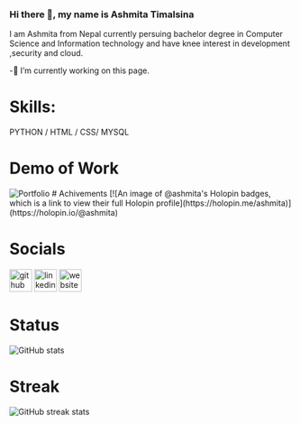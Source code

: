 
### Hi there 👋, my name is Ashmita Timalsina
I am Ashmita from Nepal currently persuing  bachelor degree in Computer Science and Information technology and have knee interest in development ,security and cloud.

-🔭 I’m currently working on this page.
# Skills:
PYTHON / HTML / CSS/ MYSQL
# Demo of Work
<img src="C:\Users\ASHMITA\OneDrive\Pictures\Screenshots"  alt="Portfolio">
# Achivements
[![An image of @ashmita's Holopin badges, which is a link to view their full Holopin profile](https://holopin.me/ashmita)](https://holopin.io/@ashmita)

# Socials

[<img src='https://cdn.jsdelivr.net/npm/simple-icons@3.0.1/icons/github.svg' alt='github' height='40'>](https://github.com/Ashmita1555)  [<img src='https://cdn.jsdelivr.net/npm/simple-icons@3.0.1/icons/linkedin.svg' alt='linkedin' height='40'>](https://www.linkedin.com/in/ashmita-timalsina-9a6b54273/)  [<img src='https://cdn.jsdelivr.net/npm/simple-icons@3.0.1/icons/icloud.svg' alt='website' height='40'>](https://timalsinaashmita.com.np/)  

# Status
![GitHub stats](https://github-readme-stats.vercel.app/api?username=Ashmita1555&show_icons=true)  
# Streak
![GitHub streak stats](https://streak-stats.demolab.com/?user=Ashmita1555)  

